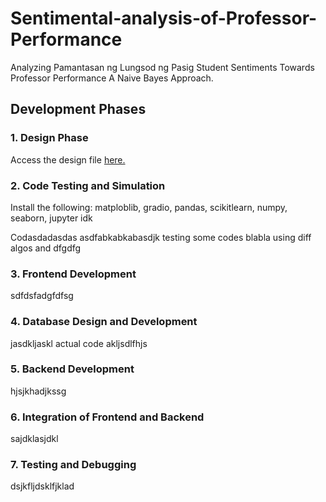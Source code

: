 # Sentimental-analysis-of-Professor-Performance
Analyzing Pamantasan ng Lungsod ng Pasig Student Sentiments Towards Professor Performance A Naive Bayes Approach.


## Development Phases

### 1. Design Phase
Access the design file [here.](https://www.figma.com/design/PlZzJbSWQX5gVi2vTSaCHK/AAAaa-thesis?node-id=0-1&t=BN8PqhEH9J4X3dU8-1)

### 2. Code Testing and Simulation

Install the following: matploblib, gradio, pandas, scikitlearn, numpy, seaborn, jupyter idk

Codasdadasdas asdfabkabkabasdjk testing some codes blabla using diff algos and dfgdfg

### 3. Frontend Development
sdfdsfadgfdfsg

### 4. Database Design and Development
jasdkljaskl actual code akljsdlfhjs

### 5. Backend Development
hjsjkhadjkssg

### 6. Integration of Frontend and Backend
sajdklasjdkl

### 7. Testing and Debugging 
dsjkfljdsklfjklad

